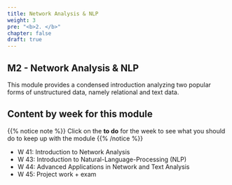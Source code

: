 ```yaml
---
title: Network Analysis & NLP
weight: 3
pre: "<b>2. </b>"
chapter: false
draft: true
---
```


## M2 - Network Analysis & NLP

This module provides a condensed introduction analyzing two popular forms of unstructured data, namely relational and text data.

## Content by week for this module

{{% notice note %}}
Click on the **to do** for the week to see what you should do to keep up with the module
{{% /notice %}}

* W 41: Introduction to Network Analysis
* W 43: Introduction to Natural-Language-Processing (NLP)
* W 44: Advanced Applications in Network and Text Analysis
* W 45: Project work + exam

